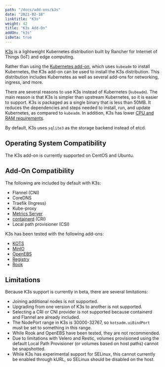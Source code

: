 ```yaml
---
path: "/docs/add-ons/k3s"
date: "2021-02-18"
linktitle: "K3s"
weight: 42
title: "K3s Add-On"
addOn: "k3s"
isBeta: true
---
```


[K3s](https://k3s.io/) is a lightweight Kubernetes distribution built by Rancher for Internet of Things (IoT) and edge computing.

Rather than using the [Kubernetes add-on](/docs/add-ons/kubernetes), which uses `kubeadm` to install Kubernetes, the K3s add-on can be used to install the K3s distribution. This distribution includes Kubernetes as well as several add-ons for networking, ingress, and more.

There are several reasons to use K3s instead of Kubernetes (`kubeadm`). The main reason is that K3s is simpler than upstream Kubernetes, so it is easier to support. K3s is packaged as a single binary that is less than 50MB. It reduces the dependencies and steps needed to install, run, and update Kubernetes, as compared to `kubeadm`. In addition, K3s has lower [CPU and RAM requirements](https://rancher.com/docs/k3s/latest/en/installation/installation-requirements/#hardware).

By default, K3s uses `sqlite3` as the storage backend instead of etcd.

## Operating System Compatibility
The K3s add-on is currently supported on CentOS and Ubuntu.

## Add-On Compatibility
The following are included by default with K3s:
* Flannel (CNI)
* CoreDNS
* Traefik (Ingress)
* Kube-proxy
* [Metrics Server](/docs/add-ons/metrics-server)
* [containerd](/docs/add-ons/containerd) (CRI)
* Local path provisioner (CSI)

K3s has been tested with the following add-ons:
* [KOTS](/docs/add-ons/kotsadm)
* [MinIO](/docs/add-ons/minio)
* [OpenEBS](/docs/add-ons/openebs)
* [Registry](/docs/add-ons/registry)
* [Rook](/docs/add-ons/rook)

## Limitations
Because K3s support is currently in beta, there are several limitations:
* Joining additional nodes is not supported.
* Upgrading from one version of K3s to another is not supported.
* Selecting a CRI or CNI provider is not supported because containerd and Flannel are already included.
* The NodePort range in K3s is 30000-32767, so `kotsadm.uiBindPort` must be set to something in this range.
* While Rook and OpenEBS have been tested, they are not recommended.
* Due to limitations with Velero and Restic, volumes provisioned using the default Local Path Provisioner (or volumes based on host paths) cannot be snapshotted.
* While K3s has experimental support for SELinux, this cannot currently be enabled through kURL, so SELinux should be disabled on the host.
